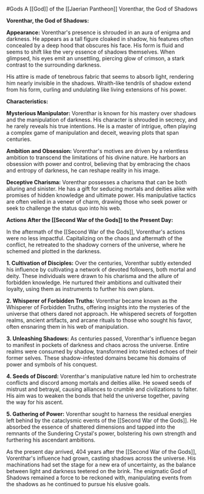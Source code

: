 #Gods 
A [[God]] of the [[Jaerian Pantheon]]
Vorenthar, the God of Shadows


**Vorenthar, the God of Shadows:**

**Appearance:**
Vorenthar's presence is shrouded in an aura of enigma and darkness. He appears as a tall figure cloaked in shadow, his features often concealed by a deep hood that obscures his face. His form is fluid and seems to shift like the very essence of shadows themselves. When glimpsed, his eyes emit an unsettling, piercing glow of crimson, a stark contrast to the surrounding darkness.

His attire is made of tenebrous fabric that seems to absorb light, rendering him nearly invisible in the shadows. Wraith-like tendrils of shadow extend from his form, curling and undulating like living extensions of his power.

**Characteristics:**

**Mysterious Manipulator:** Vorenthar is known for his mastery over shadows and the manipulation of darkness. His character is shrouded in secrecy, and he rarely reveals his true intentions. He is a master of intrigue, often playing a complex game of manipulation and deceit, weaving plots that span centuries.

**Ambition and Obsession:** Vorenthar's motives are driven by a relentless ambition to transcend the limitations of his divine nature. He harbors an obsession with power and control, believing that by embracing the chaos and entropy of darkness, he can reshape reality in his image.

**Deceptive Charisma:** Vorenthar possesses a charisma that can be both alluring and sinister. He has a gift for seducing mortals and deities alike with promises of hidden knowledge and ultimate power. His manipulative tactics are often veiled in a veneer of charm, drawing those who seek power or seek to challenge the status quo into his web.

**Actions After the [[Second War of the Gods]] to the Present Day:**

In the aftermath of the [[Second War of the Gods]], Vorenthar's actions were no less impactful. Capitalizing on the chaos and aftermath of the conflict, he retreated to the shadowy corners of the universe, where he schemed and plotted in the darkness.

**1. Cultivation of Disciples:** Over the centuries, Vorenthar subtly extended his influence by cultivating a network of devoted followers, both mortal and deity. These individuals were drawn to his charisma and the allure of forbidden knowledge. He nurtured their ambitions and cultivated their loyalty, using them as instruments to further his own plans.

**2. Whisperer of Forbidden Truths:** Vorenthar became known as the Whisperer of Forbidden Truths, offering insights into the mysteries of the universe that others dared not approach. He whispered secrets of forgotten realms, ancient artifacts, and arcane rituals to those who sought his favor, often ensnaring them in his web of manipulation.

**3. Unleashing Shadows:** As centuries passed, Vorenthar's influence began to manifest in pockets of darkness and chaos across the universe. Entire realms were consumed by shadow, transformed into twisted echoes of their former selves. These shadow-infested domains became his domains of power and symbols of his conquest.

**4. Seeds of Discord:** Vorenthar's manipulative nature led him to orchestrate conflicts and discord among mortals and deities alike. He sowed seeds of mistrust and betrayal, causing alliances to crumble and civilizations to falter. His aim was to weaken the bonds that held the universe together, paving the way for his ascent.

**5. Gathering of Power:** Vorenthar sought to harness the residual energies left behind by the cataclysmic events of the [[Second War of the Gods]]. He absorbed the essence of shattered dimensions and tapped into the remnants of the Sundering Crystal's power, bolstering his own strength and furthering his ascendant ambitions.

As the present day arrived, 404 years after the [[Second War of the Gods]], Vorenthar's influence had grown, casting shadows across the universe. His machinations had set the stage for a new era of uncertainty, as the balance between light and darkness teetered on the brink. The enigmatic God of Shadows remained a force to be reckoned with, manipulating events from the shadows as he continued to pursue his elusive goals.